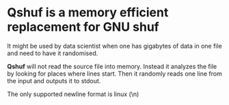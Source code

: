 # Qshuf is a memory efficient replacement for GNU shuf

It might be used by data scientist when one has gigabytes of data in one file and need to have it randomised.

**Qshuf** will not read the source file into memory.
Instead it analyzes the file by looking for places where lines start.
Then it randomly reads one line from the input and outputs it to stdout.

The only supported newline format is linux (\n)  
